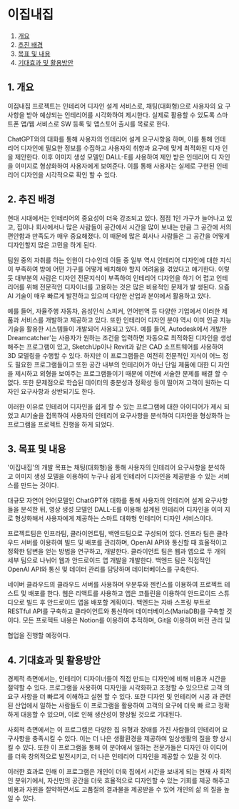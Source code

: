 # 이집내집

1. [개요](#1-개요)
2. [추진 배경](#2-추진-배경)
3. [목표 및 내용](#3-목표-및-내용)
4. [기대효과 및 활용방안](#4-기대효과-및-활용방안)

## 1. 개요

이집내집 프로젝트는 인테리어 디자인 설계 서비스로, 채팅(대화형)으로 사용자의 요 구사항을 받아 예상되는 인테리어를 시각화하여 제시한다. 실제로 활용할 수 있도록 스마트폰 앱/웹 서비스로 SW 등록 및 앱스토어 출시를 목료로 한다.

ChatGPT와의 대화를 통해 사용자의 인테리어 설계 요구사항을 하며, 이를 통해 인테 리어 디자인에 필요한 정보를 수집하고 사용자의 취향과 요구에 맞게 최적화된 디자 인을 제안한다. 이후 이미지 생성 모델인 DALL-E를 사용하여 제안 받은 인테리어 디 자인을 이미지로 형상화하여 사용자에게 보여준다. 이를 통해 사용자는 실제로 구현된 인테리어 디자인을 시각적으로 확인 할 수 있다.

## 2. 추진 배경

현대 시대에서는 인테리어의 중요성이 더욱 강조되고 있다. 점점 1인 가구가 늘어나고 있고, 집이나 회사에서나 많은 사람들이 공간에서 시간을 많이 보내는 만큼 그 공간에 서의 편안함과 만족도가 매우 중요해졌다. 이 때문에 많은 회사나 사람들은 그 공간을 어떻게 디자인할지 많은 고민을 하게 된다.

팀원 중의 자취를 하는 인원이 다수인데 이들 중 일부 역시 인테리어 디자인에 대한 지식이 부족하여 방에 어떤 가구를 어떻게 배치해야 할지 어려움을 겪었다고 얘기한다. 이렇듯 대부분의 사람은 디자인 전문지식이 부족하여 인테리어 디자인을 하기 어 렵고 인테리어를 위해 전문적인 디자이너를 고용하는 것은 많은 비용적인 문제가 발 생된다.
요즘 Al 기술이 매우 빠르게 발전하고 있으며 다양한 산업과 분야에서 활용하고 있다.

예를 들어, 자율주행 자동차, 음성인식 스피커, 언어번역 등 다양한 기업에서 이러한 제품과 서비스를 개발하고 제공하고 있다. 또한 인테리어 디자인 분야 역시 이미 인공 지능 기술을 활용한 시스템들이 개발되어 사용되고 있다. 예를 들어, Autodesk에서 개발한 Dreamcatcher'는 사용자가 원하는 조건을 입력하면 자동으로 최적화된 디자인을 생성해주는 프로그램이 있고, SketchUp이나 Revit과 같은 CAD 소프트웨어를 사용하여 3D 모델링을 수행할 수 있다. 하지만 이 프로그램들은 여전히 전문적인 지식이 어느 정도 필요한 프로그램들이고 또한 공간 내부의 인테리어가 아닌 단일 제품에 대한 디 자인을 제시하고 외형을 보여주는 프로그램들이기 때문에 이전에 서술한 문제를 해결 할 수 없다. 또한 문제점으로 학습된 데이터의 충분성과 정확성 등이 떨어져 고객이 원하는 디자인 요구사항과 상반되기도 한다.

이러한 이유로 인테리어 디자인을 쉽게 할 수 있는 프로그램에 대한 아이디어가 제시 되었고 AI기술을 접목하여 사용자의 인테리어 요구사항을 분석하여 디자인을 형상화하 는 프로그램을 프로젝트 진행을 하게 되었다.

## 3. 목표 및 내용

'이집내집'의 개발 목표는 채팅(대화형)을 통해 사용자의 인테리어 요구사항을 분석하 고 이미지 생성 모델을 이용하여 누구나 쉽게 인테리어 디자인을 제공받을 수 있는 서비스를 만드는 것이다.

대규모 자연어 언어모델인 ChatGPT와 대화를 통해 사용자의 인테리어 설계 요구사항 들을 분석한 뒤, 영상 생성 모델인 DALL-E를 이용해 설계된 인테리어 디자인을 이미 지로 형상화해서 사용자에게 제공하는 스마트 대화형 인테리어 디자인 서비스이다.

프로젝트팀은 인프라팀, 클라이언트팀, 백엔드팀으로 구성되어 있다. 인프라 팀은 클라 우드 서버를 이용하여 빌드 및 배포를 관리하며, OpenAI API와 통신할 때 효율적이고 정확한 답변을 얻는 방법을 연구하고, 개발한다. 클라이언트 팀은 웹과 앱으로 두 개의 세부 팀으로 나뉘어 웹과 안드로이드 앱 개발을 개발한다. 백엔드 팀은 직접적인 OpenAI API와 통신 및 데이터 관리를 담당하며 데이터베이스를 구축한다.

네이버 클라우드의 클라우드 서버를 사용하며 우분투와 젠킨스를 이용하여 프로젝트 테스트 및 배포를 한다. 웹은 리액트를 사용하고 앱은 코틀린을 이용하여 안드로이드 스튜디오로 빌드 후 안드로이드 앱을 배포할 계획이다. 백엔드는 자바 스프링 부트로 RESTful API를 구축하고 클라이언트와 통신하며 데이터베이스(MariaDB)를 구축할 것이다. 모든 프로젝트 내용은 Notion를 이용하여 추적하며, Git을 이용하여 버전 관리 및

협업을 진행할 예정이다.

## 4. 기대효과 및 활용방안

경제적 측면에서는, 인테리어 디자이너들이 직접 만드는 디자인에 비해 비용과 시간을 절약할 수 있다. 프로그램을 사용하여 디자인을 시각화하고 조정할 수 있으므로 고객 의 요구 사항을 더 빠르게 이해하고 실현 할 수 있다. 또한 디자인 및 인테리어 시공 과 관련된 산업에서 일하는 사람들도 이 프로그램을 활용하여 고객의 요구에 더욱 빠 르고 정확하게 대응할 수 있으며, 이로 인해 생산성이 향상될 것으로 기대된다.

사회적 측면에서는 이 프로그램은 다양한 집 유형과 장애를 가진 사람들의 인테리어 요구사항을 충족시킬 수 있다. 이는 더 나은 생활환경을 제공하여 일상생활의 질을 향 상시킬 수 있다. 또한 이 프로그램을 통해 이 분야에서 일하는 전문가들은 디자인 아 이디어를 더욱 창의적으로 발전시키고, 더 나은 인테리어 디자인을 제공할 수 있을 것 이다.

이러한 효과로 인해 이 프로그램은 개인이 더욱 집에서 시간을 보내게 되는 현재 사 회적인 분위기에서, 자신만의 공간을 더욱 효율적으로 디자인할 수 있는 기회를 제공 해주고 비용과 자원을 절약하면서도 고품질의 결과물을 제공받을 수 있어 개인의 삶 의 질을 높일 수 있다.
